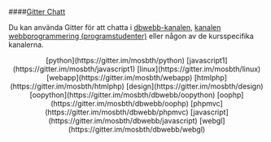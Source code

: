 ####[Gitter Chatt](https://github.com/dbwebb-se)

Du kan använda Gitter för att chatta i [dbwebb-kanalen](https://gitter.im/mosbth/dbwebb), [kanalen webbprogrammering (programstudenter)](https://gitter.im/mosbth/webbprogrammering) eller någon av de kursspecifika kanalerna.

<p style="text-align:center" markdown="1">
[python](https://gitter.im/mosbth/python)  [javascript1](https://gitter.im/mosbth/javascript1) [linux](https://gitter.im/mosbth/linux) [webapp](https://gitter.im/mosbth/webapp) [htmlphp](https://gitter.im/mosbth/htmlphp)  [design](https://gitter.im/mosbth/design) [oopython](https://gitter.im/mosbth/dbwebb/oopython) [oophp](https://gitter.im/mosbth/dbwebb/oophp) [phpmvc](https://gitter.im/mosbth/dbwebb/phpmvc)  [javascript](https://gitter.im/mosbth/dbwebb/javascript) [webgl](https://gitter.im/mosbth/dbwebb/webgl) 
</p>
